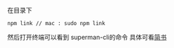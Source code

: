 <!--
 * @Author: jing.chen
 * @Date: 2020-09-24 15:33:13
 * @LastEditors: jing.chen
 * @LastEditTime: 2020-09-24 16:22:53
 * @Description: 
-->
在目录下
```
npm link // mac : sudo npm link
```
然后打开终端可以看到 superman-cli的命令
具体可看[简书](https://www.jianshu.com/p/75de24392de8)